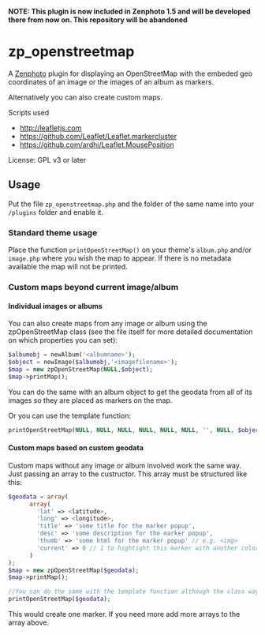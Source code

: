 **NOTE: This plugin is now included in Zenphoto 1.5 and will be developed there from now on. This repository will be abandoned**

zp_openstreetmap
==============

A [Zenphoto](http://www.zenphoto.org) plugin for displaying an OpenStreetMap with the embeded geo coordinates of an image or the images of an album as markers.

Alternatively you can also create custom maps.

Scripts used
- http://leafletjs.com 
- https://github.com/Leaflet/Leaflet.markercluster
- https://github.com/ardhi/Leaflet.MousePosition
 
License: GPL v3 or later 
  
Usage
----------

Put the file `zp_openstreetmap.php` and the folder of the same name into your `/plugins` folder and enable it.

### Standard theme usage

Place the function `printOpenStreetMap()` on your theme's `album.php` and/or `image.php` where you wish the map to appear. If there is no metadata available the map will not be printed.

### Custom maps beyond current image/album

#### Individual images or albums

You can also create maps from any image or album using the zpOpenStreetMap class (see the file itself for more detailed documentation on which properties you can set):

```php
$albumobj = newAlbum('<albumname>');
$object = newImage($albumobj,'<imagefilename>'); 
$map = new zpOpenStreetMap(NULL,$object);
$map->printMap();
```
You can do the same with an album object to get the geodata from all of its images so they are placed as markers on the map.

Or you can use the template function: 

```php
printOpenStreetMap(NULL, NULL, NULL, NULL, NULL, NULL, '', NULL, $object);`
```

#### Custom maps based on custom geodata

Custom maps without any image or album involved work the same way. Just passing an array to the custructor. This array must be structured like this:

```php
$geodata = array(
	  array(
	    'lat' => <latitude>,
	    'long' => <longitude>,
	    'title' => 'some title for the marker popup',
	    'desc' => 'some description for the marker popup',
	    'thumb' => 'some html for the marker popup' // e.g. <img>  
	    'current' => 0 // 1 to hightight this marker with another color. Intended for the current image on album marker view but can be used otherwise, too
	  )
);
$map = new zpOpenStreetMap($geodata);
$map->printMap();

//You can do the same with the template function although the class way is more flexible.
printOpenStreetMap($geodata);
````
This would create one marker. If you need more add more arrays to the array above.
